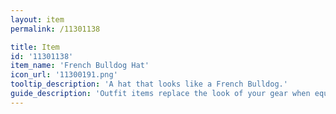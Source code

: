 ```yaml
---
layout: item
permalink: /11301138

title: Item
id: '11301138'
item_name: 'French Bulldog Hat'
icon_url: '11300191.png'
tooltip_description: 'A hat that looks like a French Bulldog.'
guide_description: 'Outfit items replace the look of your gear when equipped.'
---
```

